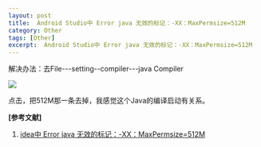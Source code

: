 ```yaml
---
layout: post
title:  Android Studio中 Error java 无效的标记：-XX：MaxPermsize=512M
category: Other
tags: [Other]
excerpt:  Android Studio中 Error java 无效的标记：-XX：MaxPermsize=512M
---
```


解决办法：去File---setting--compiler---java Compiler


![](http://www.nangongyibin.com/assets/images/Android/Other/44.png)

点击，把512M那一条去掉，我感觉这个Java的编译启动有关系。

**[参考文献]**

1. [idea中 Error java 无效的标记：-XX：MaxPermsize=512M](https://blog.csdn.net/ata_123/article/details/95089494 "")



